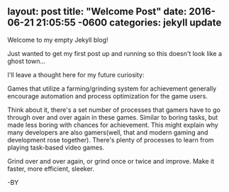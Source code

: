 layout: post
title:  "Welcome Post"
date:   2016-06-21 21:05:55 -0600
categories: jekyll update
---
Welcome to my empty Jekyll blog!

Just wanted to get my first post up and running so this doesn't look like a ghost town...

I'll leave a thought here for my future curiosity:

Games that utilize a farming/grinding system for achievement generally encourage automation and process optimization for the game users.

Think about it, there's a set number of processes that gamers have to go through over and over again in these games. Similar to boring tasks, but made less boring with chances for achievement. This might explain why many developers are also gamers(well, that and modern gaming and development rose together). There's plenty of processes to learn from playing task-based video games.

Grind over and over again, or grind once or twice and improve. Make it faster, more efficient, sleeker.

-BY
